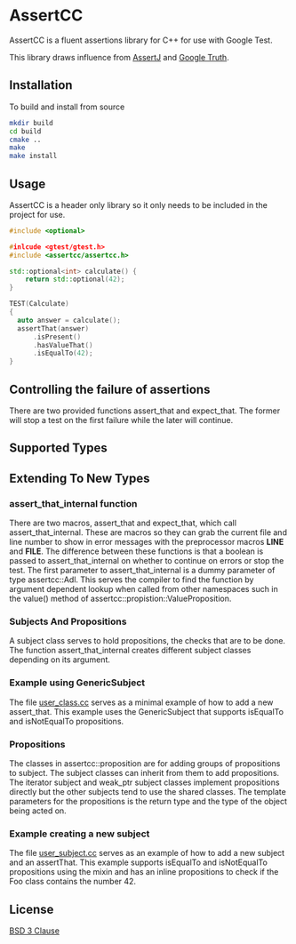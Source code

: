 # AssertCC

AssertCC is a fluent assertions library for C++ for use with Google Test.

This library draws influence from [AssertJ](https://assertj.github.io/doc/) and [Google Truth](http://truth.dev).

## Installation

To build and install from source

```bash
mkdir build
cd build
cmake ..
make
make install
```

## Usage

AssertCC is a header only library so it only needs to be included in the project for use.

```cpp
#include <optional>

#inlcude <gtest/gtest.h>
#include <assertcc/assertcc.h>

std::optional<int> calculate() {
    return std::optional(42);
}

TEST(Calculate)
{
  auto answer = calculate();
  assertThat(answer)
      .isPresent()
      .hasValueThat()
      .isEqualTo(42);
}
```

## Controlling the failure of assertions

There are two provided functions assert_that and expect_that. The former will stop a test on
the first failure while the later will continue.

## Supported Types

## Extending To New Types

### assert_that_internal function

There are two macros, assert_that and expect_that, which call assert_that_internal. These are macros
so they can grab the current file and line number to show in error messages with the preprocessor macros
__LINE__ and __FILE__. The difference between these functions is that a boolean is passed to assert_that_internal
on whether to continue on errors or stop the test. The first parameter to assert_that_internal
is a dummy parameter of type assertcc::Adl. This serves the compiler to find the function by argument
dependent lookup when called from other namespaces such in the value() method of assertcc::propistion::ValueProposition.

### Subjects And Propositions

A subject class serves to hold propositions, the checks that are to be done. The function assert_that_internal creates
different subject classes depending on its argument. 

### Example using GenericSubject

The file [user_class.cc](tests/user_class.cc) serves as a minimal example of how to add a new assert_that. This example
uses the GenericSubject that supports isEqualTo and isNotEqualTo propositions.

### Propositions

The classes in assertcc::proposition are for adding groups of propositions to subject. The subject classes can inherit from them to add propositions.
The iterator subject and weak_ptr subject classes implement propositions directly but the other subjects tend to use the shared classes. The template parameters for the propositions is the return type and the type of the object being acted on.

### Example creating a new subject

The file [user_subject.cc](tests/user_subject.cc) serves as an example of how to add a new subject and an assertThat. This example
supports isEqualTo and isNotEqualTo propositions using the mixin and has an inline propositions to check if the Foo class contains
the number 42.

## License
[BSD 3 Clause](LICENSE.md)